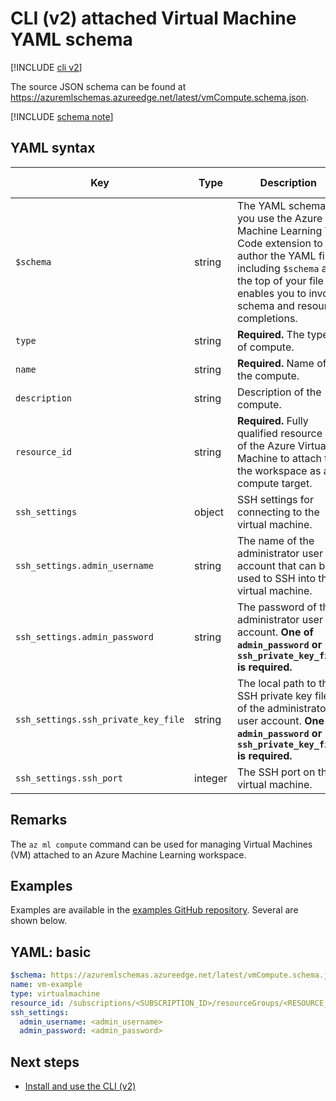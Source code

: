 
# CLI (v2) attached Virtual Machine YAML schema

[!INCLUDE [cli v2](../../includes/machine-learning-cli-v2.md)]

The source JSON schema can be found at https://azuremlschemas.azureedge.net/latest/vmCompute.schema.json.



[!INCLUDE [schema note](../../includes/machine-learning-preview-old-json-schema-note.md)]

## YAML syntax

| Key | Type | Description | Allowed values | Default value |
| --- | ---- | ----------- | -------------- | ------- |
| `$schema` | string | The YAML schema. If you use the Azure Machine Learning VS Code extension to author the YAML file, including `$schema` at the top of your file enables you to invoke schema and resource completions. | | |
| `type` | string | **Required.** The type of compute. | `virtualmachine` | |
| `name` | string | **Required.** Name of the compute. | | |
| `description` | string | Description of the compute. | | |
| `resource_id` | string | **Required.** Fully qualified resource ID of the Azure Virtual Machine to attach to the workspace as a compute target. | | |
| `ssh_settings` | object | SSH settings for connecting to the virtual machine. | | |
| `ssh_settings.admin_username` | string | The name of the administrator user account that can be used to SSH into the virtual machine. | | |
| `ssh_settings.admin_password` | string | The password of the administrator user account. **One of `admin_password` or `ssh_private_key_file` is required.** | | |
| `ssh_settings.ssh_private_key_file` | string | The local path to the SSH private key file of the administrator user account. **One of `admin_password` or `ssh_private_key_file` is required.** | | |
| `ssh_settings.ssh_port` | integer | The SSH port on the virtual machine. | | `22` |

## Remarks

The `az ml compute` command can be used for managing Virtual Machines (VM) attached to an Azure Machine Learning workspace.

## Examples

Examples are available in the [examples GitHub repository](https://github.com/Azure/azureml-examples/tree/main/cli/resources/compute). Several are shown below.

## YAML: basic

```yaml
$schema: https://azuremlschemas.azureedge.net/latest/vmCompute.schema.json 
name: vm-example
type: virtualmachine
resource_id: /subscriptions/<SUBSCRIPTION_ID>/resourceGroups/<RESOURCE_GROUP>/providers/Microsoft.Compute/virtualMachines/<VM_NAME>
ssh_settings:
  admin_username: <admin_username>
  admin_password: <admin_password>
```

## Next steps

- [Install and use the CLI (v2)](how-to-configure-cli.md)
